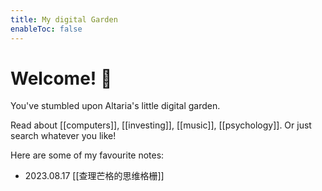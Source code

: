 ```yaml
---
title: My digital Garden
enableToc: false
---
```


# Welcome! 🌱

You've stumbled upon Altaria's little digital garden. 

Read about [[computers]], [[investing]],  [[music]], [[psychology]]. Or just search whatever you like!

Here are some of my favourite notes:

- 2023.08.17 [[查理芒格的思维格栅]]


